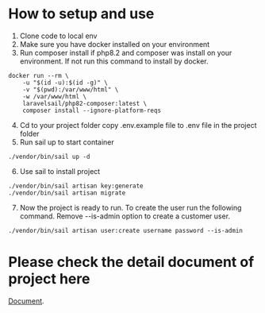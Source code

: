 # How to setup and use
1. Clone code to local env
2. Make sure you have docker installed on your environment
3. Run composer install if php8.2 and composer was install on your environment. If not run this command to install by docker.
```
docker run --rm \
    -u "$(id -u):$(id -g)" \
    -v "$(pwd):/var/www/html" \
    -w /var/www/html \
    laravelsail/php82-composer:latest \
    composer install --ignore-platform-reqs
```
4. Cd to your project folder copy .env.example file to .env file in the project folder
5. Run sail up to start container
```
./vendor/bin/sail up -d
```
6. Use sail to install project
```
./vendor/bin/sail artisan key:generate
./vendor/bin/sail artisan migrate

```
7. Now the project is ready to run. To create the user run the following command. Remove --is-admin option to create a customer user.
```
./vendor/bin/sail artisan user:create username password --is-admin

```
# Please check the detail document of project here

[Document](https://docs.google.com/document/d/10mcqWKGE-ZKGJPQCgi-UtVisXmG0GeNOBhD8AJD-gjw/edit?usp=sharing).

	
